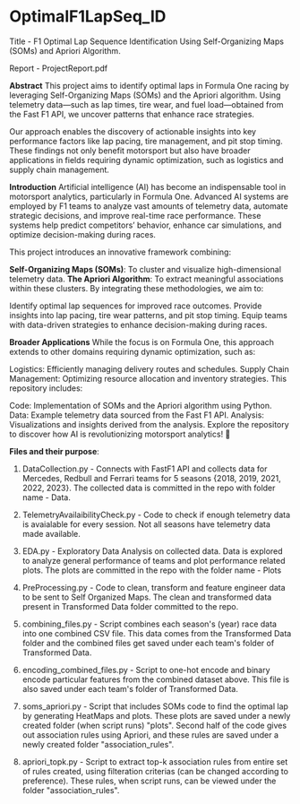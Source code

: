 # OptimalF1LapSeq_ID
Title - F1 Optimal Lap Sequence Identification Using Self-Organizing Maps (SOMs) and Apriori Algorithm.

Report - ProjectReport.pdf

**Abstract**
This project aims to identify optimal laps in Formula One racing by leveraging Self-Organizing Maps (SOMs) and the Apriori algorithm. Using telemetry data—such as lap times, tire wear, and fuel load—obtained from the Fast F1 API, we uncover patterns that enhance race strategies.

Our approach enables the discovery of actionable insights into key performance factors like lap pacing, tire management, and pit stop timing. These findings not only benefit motorsport but also have broader applications in fields requiring dynamic optimization, such as logistics and supply chain management.

**Introduction**
Artificial intelligence (AI) has become an indispensable tool in motorsport analytics, particularly in Formula One. Advanced AI systems are employed by F1 teams to analyze vast amounts of telemetry data, automate strategic decisions, and improve real-time race performance. These systems help predict competitors’ behavior, enhance car simulations, and optimize decision-making during races.

This project introduces an innovative framework combining:

**Self-Organizing Maps (SOMs)**: To cluster and visualize high-dimensional telemetry data.
**The Apriori Algorithm**: To extract meaningful associations within these clusters.
By integrating these methodologies, we aim to:

Identify optimal lap sequences for improved race outcomes.
Provide insights into lap pacing, tire wear patterns, and pit stop timing.
Equip teams with data-driven strategies to enhance decision-making during races.

**Broader Applications**
While the focus is on Formula One, this approach extends to other domains requiring dynamic optimization, such as:

Logistics: Efficiently managing delivery routes and schedules.
Supply Chain Management: Optimizing resource allocation and inventory strategies.
This repository includes:

Code: Implementation of SOMs and the Apriori algorithm using Python.
Data: Example telemetry data sourced from the Fast F1 API.
Analysis: Visualizations and insights derived from the analysis.
Explore the repository to discover how AI is revolutionizing motorsport analytics! 🚀


**Files and their purpose**:
1. DataCollection.py - Connects with FastF1 API and collects data for Mercedes, Redbull and Ferrari teams for 5 seasons {2018, 2019, 2021, 2022, 2023}. The collected data is committed in the repo with folder name - Data.

2. TelemetryAvailaibilityCheck.py - Code to check if enough telemetry data is avaialable for every session. Not all seasons have telemetry data made available.

3. EDA.py - Exploratory Data Analysis on collected data. Data is explored to analyze general performance of teams and plot performance related plots. The plots are committed in the repo with the folder name - Plots

4. PreProcessing.py - Code to clean, transform and feature engineer data to be sent to Self Organized Maps. The clean and transformed data present in Transformed Data folder committed to the repo.

5. combining_files.py - Script combines each season's (year) race data into one combined CSV file. This data comes from the Transformed Data folder and the combined files get saved under each team's folder of Transformed Data.

6. encoding_combined_files.py - Script to one-hot encode and binary encode particular features from the combined dataset above. This file is also saved under each team's folder of Transformed Data.

7. soms_apriori.py - Script that includes SOMs code to find the optimal lap by generating HeatMaps and plots. These plots are saved under a newly created folder (when script runs) "plots". Second half of the code gives out association rules using Apriori, and these rules are saved under a newly created folder "association_rules".

8. apriori_topk.py - Script to extract top-k association rules from entire set of rules created, using filteration criterias (can be changed according to preference).  These rules, when script runs, can be viewed under the folder "association_rules".
